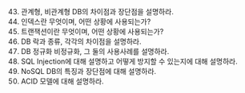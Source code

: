 43. 관계형, 비관계형 DB의 차이점과 장단점을 설명하라.
44. 인덱스란 무엇이며, 어떤 상황에 사용되는가?
45. 트랜잭션이란 무엇이며, 어떤 상황에 사용되는가?
46. DB 락과 종류, 각각의 차이점을 설명하라.
47. DB 정규화 비정규화, 그 둘의 사용사례를 설명하라.
48. SQL Injection에 대해 설명하고 어떻게 방지할 수 있는지에 대해 설명하라.
49. NoSQL DB의 특징과 장단점에 대해 설명하라.
50. ACID 모델에 대해 설명하라.